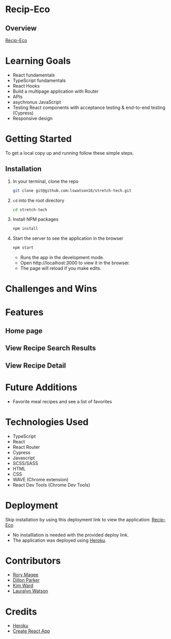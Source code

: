 # Recip-Eco

## Overview

[Recip-Eco](https://fierce-badlands-09802.herokuapp.com/)

# Learning Goals
- React fundamentals
- TypeScript fundamentals
- React Hooks
- Build a multipage application with Router
- APIs
- asychronus JavaScript
- Testing React components with acceptance testing & end-to-end testing (Cypress)
- Responsive design

# Getting Started
To get a local copy up and running follow these simple steps.

## Installation

1. In your terminal, clone the repo
   ```sh
   git clone git@github.com:lswatson16/stretch-tech.git
   ```
2. `cd` into the root directory
    ```sh
   cd stretch-tech
   ```
3. Install NPM packages
   ```sh
   npm install
   ```
4. Start the server to see the application in the browser
   ```sh
   npm start
   ``` 
   - Runs the app in the development mode.
   - Open http://localhost:3000 to view it in the browser.
   - The page will reload if you make edits.

# Challenges and Wins

# Features

## Home page

## View Recipe Search Results

## View Recipe Detail

# Future Additions
- Favorite meal recipes and see a list of favorites

# Technologies Used 
- TypeScript
- React
- React Router
- Cypress
- Javascript
- SCSS/SASS
- HTML
- CSS
- WAVE (Chrome extension)
- React Dev Tools (Chrome Dev Tools)

# Deployment
Skip installation by using this deployment link to view the application: [Recip-Eco](https://fierce-badlands-09802.herokuapp.com/)

- No installlation is needed  with the provided deploy link.
- The application was deployed using [Heroku](https://www.heroku.com/).

# Contributors
- [Rory Magee](https://github.com/roryemagee1)
- [Dillon Parker](https://github.com/Prkr93)
- [Kim Ward](https://github.com/kmewrd)
- [Lauralyn Watson](https://github.com/lswatson16)

# Credits
- [Heroku](https://www.heroku.com/)
- [Create React App](https://create-react-app.dev/)